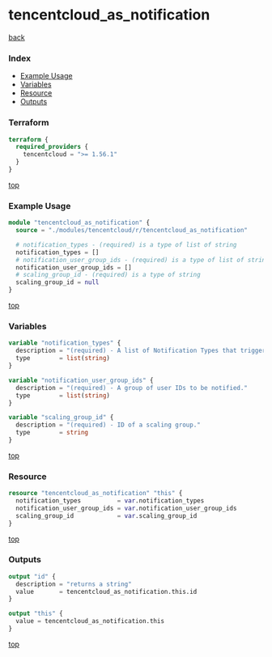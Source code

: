# tencentcloud_as_notification

[back](../tencentcloud.md)

### Index

- [Example Usage](#example-usage)
- [Variables](#variables)
- [Resource](#resource)
- [Outputs](#outputs)

### Terraform

```terraform
terraform {
  required_providers {
    tencentcloud = ">= 1.56.1"
  }
}
```

[top](#index)

### Example Usage

```terraform
module "tencentcloud_as_notification" {
  source = "./modules/tencentcloud/r/tencentcloud_as_notification"

  # notification_types - (required) is a type of list of string
  notification_types = []
  # notification_user_group_ids - (required) is a type of list of string
  notification_user_group_ids = []
  # scaling_group_id - (required) is a type of string
  scaling_group_id = null
}
```

[top](#index)

### Variables

```terraform
variable "notification_types" {
  description = "(required) - A list of Notification Types that trigger notifications. Acceptable values are `SCALE_OUT_FAILED`, `SCALE_IN_SUCCESSFUL`, `SCALE_IN_FAILED`, `REPLACE_UNHEALTHY_INSTANCE_SUCCESSFUL` and `REPLACE_UNHEALTHY_INSTANCE_FAILED`."
  type        = list(string)
}

variable "notification_user_group_ids" {
  description = "(required) - A group of user IDs to be notified."
  type        = list(string)
}

variable "scaling_group_id" {
  description = "(required) - ID of a scaling group."
  type        = string
}
```

[top](#index)

### Resource

```terraform
resource "tencentcloud_as_notification" "this" {
  notification_types          = var.notification_types
  notification_user_group_ids = var.notification_user_group_ids
  scaling_group_id            = var.scaling_group_id
}
```

[top](#index)

### Outputs

```terraform
output "id" {
  description = "returns a string"
  value       = tencentcloud_as_notification.this.id
}

output "this" {
  value = tencentcloud_as_notification.this
}
```

[top](#index)